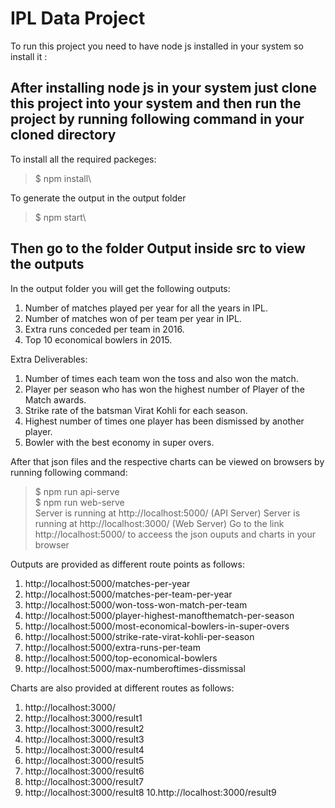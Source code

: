 # IPL Data Project

To run this project you need to have node js installed in your system so install it :

## After installing node js in your system just clone this project into your system and then run the project by running following command in your cloned directory
To install all the required packeges:

> $ npm install\

To generate the output in the output folder

> $ npm start\

## Then go to the folder Output inside src to view the outputs

In the output folder you will get the following outputs:

1. Number of matches played per year for all the years in IPL.
2. Number of matches won of per team per year in IPL.
3. Extra runs conceded per team in 2016.
4. Top 10 economical bowlers in 2015.

Extra Deliverables:

1. Number of times each team won the toss and also won the match.
2. Player per season who has won the highest number of Player of the Match awards.
3. Strike rate of the batsman Virat Kohli for each season.
4. Highest number of times one player has been dismissed by another player.
5. Bowler with the best economy in super overs.

After that json files and the respective charts can be viewed on browsers by running following command:

> $ npm run api-serve\
> $ npm run web-serve\
> Server is running at http://localhost:5000/  (API Server)
> Server is running at http://localhost:3000/  (Web Server)
Go to the link http://localhost:5000/ to acceess the json ouputs and charts in your browser

Outputs are provided as different route points as follows:
1. http://localhost:5000/matches-per-year
2. http://localhost:5000/matches-per-team-per-year
3. http://localhost:5000/won-toss-won-match-per-team
4. http://localhost:5000/player-highest-manofthematch-per-season
5. http://localhost:5000/most-economical-bowlers-in-super-overs
6. http://localhost:5000/strike-rate-virat-kohli-per-season
7. http://localhost:5000/extra-runs-per-team
8. http://localhost:5000/top-economical-bowlers
9. http://localhost:5000/max-numberoftimes-dissmissal

Charts are also provided at different routes as follows:
1. http://localhost:3000/
2. http://localhost:3000/result1
3. http://localhost:3000/result2
4. http://localhost:3000/result3
5. http://localhost:3000/result4
6. http://localhost:3000/result5
7. http://localhost:3000/result6
8. http://localhost:3000/result7
9. http://localhost:3000/result8
10.http://localhost:3000/result9
